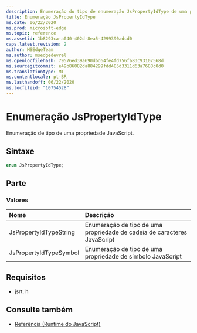 ```yaml
---
description: Enumeração do tipo de enumeração JsPropertyIdType de uma propriedade JavaScript.
title: Enumeração JsPropertyIdType
ms.date: 06/22/2020
ms.prod: microsoft-edge
ms.topic: reference
ms.assetid: 1b8293ca-a040-402d-8ea5-4299390adcd0
caps.latest.revision: 2
author: MSEdgeTeam
ms.author: msedgedevrel
ms.openlocfilehash: 79576ed39a690dbd64fe4fd756fa83c93107568d
ms.sourcegitcommit: e49b86082da884299fdd485d3311d63a7688c0d0
ms.translationtype: MT
ms.contentlocale: pt-BR
ms.lasthandoff: 06/22/2020
ms.locfileid: "10754528"
---
```

# Enumeração JsPropertyIdType  

Enumeração de tipo de uma propriedade JavaScript.  

## Sintaxe  

```cpp
enum JsPropertyIdType;  
```  

## Parte  

### Valores  

| Nome | Descrição |  
|:--- |:--- |  
| JsPropertyIdTypeString | Enumeração de tipo de uma propriedade de cadeia de caracteres JavaScript |  
| JsPropertyIdTypeSymbol | Enumeração de tipo de uma propriedade de símbolo JavaScript |  

## Requisitos  

*   jsrt. h  

## Consulte também  

*   [Referência (Runtime do JavaScript)](../chakra-hosting/reference-javascript-runtime.md)  
